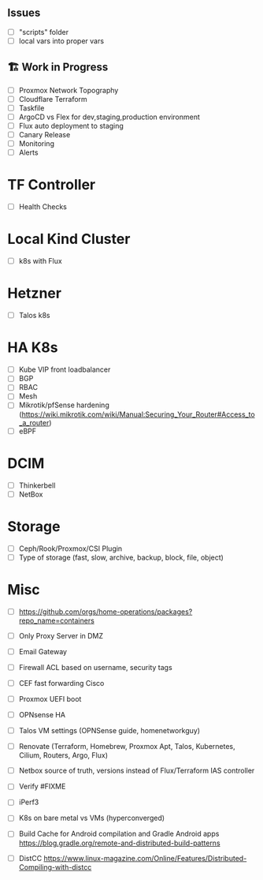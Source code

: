 ## Issues
- [ ] "scripts" folder
- [ ] local vars into proper vars

## 🏗️ Work in Progress

- [ ] Proxmox Network Topography
- [ ] Cloudflare Terraform
- [ ] Taskfile
- [ ] ArgoCD vs Flex for dev,staging,production environment
- [ ] Flux auto deployment to staging
- [ ] Canary Release
- [ ] Monitoring
- [ ] Alerts

# TF Controller
- [ ] Health Checks

# Local Kind Cluster
- [ ] k8s with Flux

# Hetzner
- [ ] Talos k8s

# HA K8s
- [ ] Kube VIP front loadbalancer
- [ ] BGP
- [ ] RBAC
- [ ] Mesh
- [ ] Mikrotik/pfSense hardening (https://wiki.mikrotik.com/wiki/Manual:Securing_Your_Router#Access_to_a_router)
- [ ] eBPF

# DCIM
- [ ] Thinkerbell
- [ ] NetBox

# Storage
- [ ] Ceph/Rook/Proxmox/CSI Plugin
- [ ] Type of storage (fast, slow, archive, backup, block, file, object)

# Misc
- [ ] https://github.com/orgs/home-operations/packages?repo_name=containers
- [ ] Only Proxy Server in DMZ 
- [ ] Email Gateway
- [ ] Firewall ACL based on username, security tags
- [ ] CEF fast forwarding Cisco
- [ ] Proxmox UEFI boot
- [ ] OPNsense HA
- [ ] Talos VM settings (OPNSense guide, homenetworkguy) 
- [ ] Renovate (Terraform, Homebrew, Proxmox Apt, Talos, Kubernetes, Cilium, Routers, Argo, Flux) 
- [ ] Netbox source of truth, versions instead of Flux/Terraform IAS controller
- [ ] Verify #FIXME
- [ ] iPerf3
- [ ] K8s on bare metal vs VMs (hyperconverged) 
- [ ] Build Cache for Android compilation and Gradle Android apps
https://blog.gradle.org/remote-and-distributed-build-patterns
- [ ] DistCC
https://www.linux-magazine.com/Online/Features/Distributed-Compiling-with-distcc

